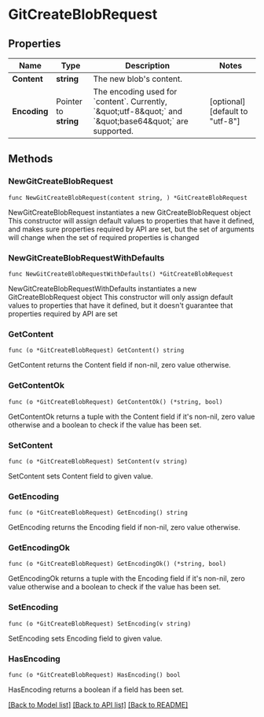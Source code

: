 # GitCreateBlobRequest

## Properties

Name | Type | Description | Notes
------------ | ------------- | ------------- | -------------
**Content** | **string** | The new blob&#39;s content. | 
**Encoding** | Pointer to **string** | The encoding used for &#x60;content&#x60;. Currently, &#x60;\&quot;utf-8\&quot;&#x60; and &#x60;\&quot;base64\&quot;&#x60; are supported. | [optional] [default to "utf-8"]

## Methods

### NewGitCreateBlobRequest

`func NewGitCreateBlobRequest(content string, ) *GitCreateBlobRequest`

NewGitCreateBlobRequest instantiates a new GitCreateBlobRequest object
This constructor will assign default values to properties that have it defined,
and makes sure properties required by API are set, but the set of arguments
will change when the set of required properties is changed

### NewGitCreateBlobRequestWithDefaults

`func NewGitCreateBlobRequestWithDefaults() *GitCreateBlobRequest`

NewGitCreateBlobRequestWithDefaults instantiates a new GitCreateBlobRequest object
This constructor will only assign default values to properties that have it defined,
but it doesn't guarantee that properties required by API are set

### GetContent

`func (o *GitCreateBlobRequest) GetContent() string`

GetContent returns the Content field if non-nil, zero value otherwise.

### GetContentOk

`func (o *GitCreateBlobRequest) GetContentOk() (*string, bool)`

GetContentOk returns a tuple with the Content field if it's non-nil, zero value otherwise
and a boolean to check if the value has been set.

### SetContent

`func (o *GitCreateBlobRequest) SetContent(v string)`

SetContent sets Content field to given value.


### GetEncoding

`func (o *GitCreateBlobRequest) GetEncoding() string`

GetEncoding returns the Encoding field if non-nil, zero value otherwise.

### GetEncodingOk

`func (o *GitCreateBlobRequest) GetEncodingOk() (*string, bool)`

GetEncodingOk returns a tuple with the Encoding field if it's non-nil, zero value otherwise
and a boolean to check if the value has been set.

### SetEncoding

`func (o *GitCreateBlobRequest) SetEncoding(v string)`

SetEncoding sets Encoding field to given value.

### HasEncoding

`func (o *GitCreateBlobRequest) HasEncoding() bool`

HasEncoding returns a boolean if a field has been set.


[[Back to Model list]](../README.md#documentation-for-models) [[Back to API list]](../README.md#documentation-for-api-endpoints) [[Back to README]](../README.md)


